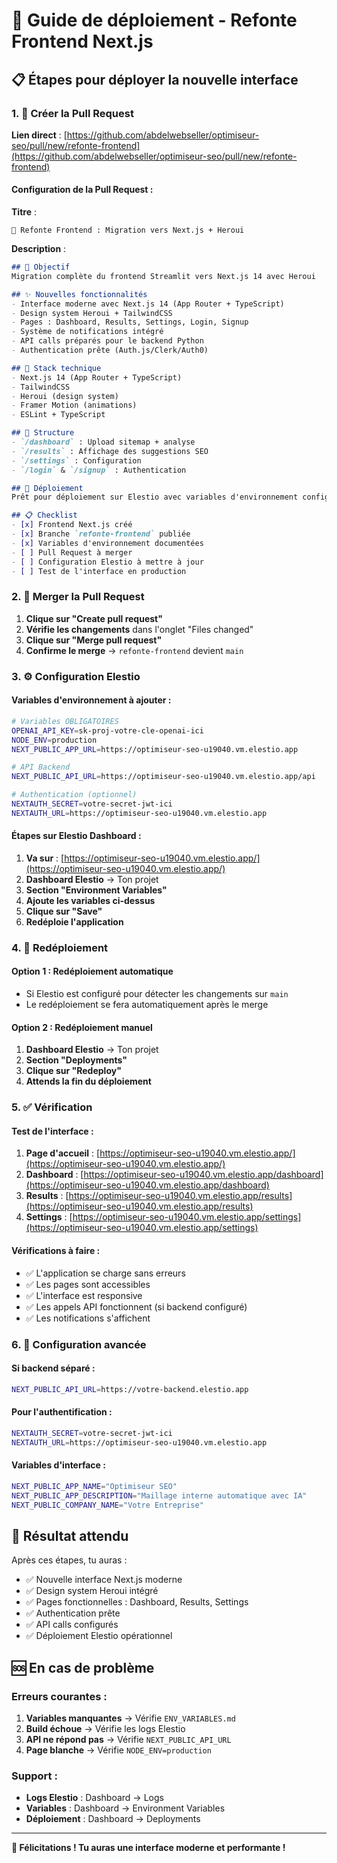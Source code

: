# 🚀 Guide de déploiement - Refonte Frontend Next.js

## 📋 Étapes pour déployer la nouvelle interface

### 1. 🎯 Créer la Pull Request

**Lien direct** : [https://github.com/abdelwebseller/optimiseur-seo/pull/new/refonte-frontend](https://github.com/abdelwebseller/optimiseur-seo/pull/new/refonte-frontend)

#### Configuration de la Pull Request :

**Titre** :
```
🎨 Refonte Frontend : Migration vers Next.js + Heroui
```

**Description** :
```markdown
## 🎯 Objectif
Migration complète du frontend Streamlit vers Next.js 14 avec Heroui

## ✨ Nouvelles fonctionnalités
- Interface moderne avec Next.js 14 (App Router + TypeScript)
- Design system Heroui + TailwindCSS
- Pages : Dashboard, Results, Settings, Login, Signup
- Système de notifications intégré
- API calls préparés pour le backend Python
- Authentication prête (Auth.js/Clerk/Auth0)

## 🔧 Stack technique
- Next.js 14 (App Router + TypeScript)
- TailwindCSS
- Heroui (design system)
- Framer Motion (animations)
- ESLint + TypeScript

## 📁 Structure
- `/dashboard` : Upload sitemap + analyse
- `/results` : Affichage des suggestions SEO
- `/settings` : Configuration
- `/login` & `/signup` : Authentication

## 🚀 Déploiement
Prêt pour déploiement sur Elestio avec variables d'environnement configurées

## 📋 Checklist
- [x] Frontend Next.js créé
- [x] Branche `refonte-frontend` publiée
- [x] Variables d'environnement documentées
- [ ] Pull Request à merger
- [ ] Configuration Elestio à mettre à jour
- [ ] Test de l'interface en production
```

### 2. 🔄 Merger la Pull Request

1. **Clique sur "Create pull request"**
2. **Vérifie les changements** dans l'onglet "Files changed"
3. **Clique sur "Merge pull request"**
4. **Confirme le merge** → `refonte-frontend` devient `main`

### 3. ⚙️ Configuration Elestio

#### Variables d'environnement à ajouter :

```bash
# Variables OBLIGATOIRES
OPENAI_API_KEY=sk-proj-votre-cle-openai-ici
NODE_ENV=production
NEXT_PUBLIC_APP_URL=https://optimiseur-seo-u19040.vm.elestio.app

# API Backend
NEXT_PUBLIC_API_URL=https://optimiseur-seo-u19040.vm.elestio.app/api

# Authentication (optionnel)
NEXTAUTH_SECRET=votre-secret-jwt-ici
NEXTAUTH_URL=https://optimiseur-seo-u19040.vm.elestio.app
```

#### Étapes sur Elestio Dashboard :

1. **Va sur** : [https://optimiseur-seo-u19040.vm.elestio.app/](https://optimiseur-seo-u19040.vm.elestio.app/)
2. **Dashboard Elestio** → Ton projet
3. **Section "Environment Variables"**
4. **Ajoute les variables ci-dessus**
5. **Clique sur "Save"**
6. **Redéploie l'application**

### 4. 🚀 Redéploiement

#### Option 1 : Redéploiement automatique
- Si Elestio est configuré pour détecter les changements sur `main`
- Le redéploiement se fera automatiquement après le merge

#### Option 2 : Redéploiement manuel
1. **Dashboard Elestio** → Ton projet
2. **Section "Deployments"**
3. **Clique sur "Redeploy"**
4. **Attends la fin du déploiement**

### 5. ✅ Vérification

#### Test de l'interface :
1. **Page d'accueil** : [https://optimiseur-seo-u19040.vm.elestio.app/](https://optimiseur-seo-u19040.vm.elestio.app/)
2. **Dashboard** : [https://optimiseur-seo-u19040.vm.elestio.app/dashboard](https://optimiseur-seo-u19040.vm.elestio.app/dashboard)
3. **Results** : [https://optimiseur-seo-u19040.vm.elestio.app/results](https://optimiseur-seo-u19040.vm.elestio.app/results)
4. **Settings** : [https://optimiseur-seo-u19040.vm.elestio.app/settings](https://optimiseur-seo-u19040.vm.elestio.app/settings)

#### Vérifications à faire :
- ✅ L'application se charge sans erreurs
- ✅ Les pages sont accessibles
- ✅ L'interface est responsive
- ✅ Les appels API fonctionnent (si backend configuré)
- ✅ Les notifications s'affichent

### 6. 🔧 Configuration avancée

#### Si backend séparé :
```bash
NEXT_PUBLIC_API_URL=https://votre-backend.elestio.app
```

#### Pour l'authentification :
```bash
NEXTAUTH_SECRET=votre-secret-jwt-ici
NEXTAUTH_URL=https://optimiseur-seo-u19040.vm.elestio.app
```

#### Variables d'interface :
```bash
NEXT_PUBLIC_APP_NAME="Optimiseur SEO"
NEXT_PUBLIC_APP_DESCRIPTION="Maillage interne automatique avec IA"
NEXT_PUBLIC_COMPANY_NAME="Votre Entreprise"
```

## 🎯 Résultat attendu

Après ces étapes, tu auras :
- ✅ Nouvelle interface Next.js moderne
- ✅ Design system Heroui intégré
- ✅ Pages fonctionnelles : Dashboard, Results, Settings
- ✅ Authentication prête
- ✅ API calls configurés
- ✅ Déploiement Elestio opérationnel

## 🆘 En cas de problème

### Erreurs courantes :
1. **Variables manquantes** → Vérifie `ENV_VARIABLES.md`
2. **Build échoue** → Vérifie les logs Elestio
3. **API ne répond pas** → Vérifie `NEXT_PUBLIC_API_URL`
4. **Page blanche** → Vérifie `NODE_ENV=production`

### Support :
- **Logs Elestio** : Dashboard → Logs
- **Variables** : Dashboard → Environment Variables
- **Déploiement** : Dashboard → Deployments

---

**🎉 Félicitations ! Tu auras une interface moderne et performante !** 